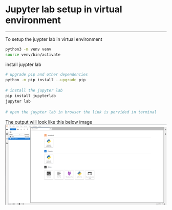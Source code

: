 # Jupyter lab setup in virtual environment
----------------------------------------------

To setup the juypter lab in virtual environment
```bash
python3 -m venv venv
source venv/bin/activate
```

install juypter lab
```bash
# upgrade pip and other dependencies
python -m pip install --upgrade pip

# install the jupyter lab
pip install jupyterlab
jupyter lab

# open the juypter lab in browser the link is porvided in terminal
```

The output will look like this below image
![image](../images/jupyter.png)